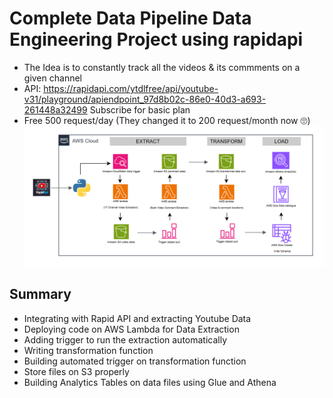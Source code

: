 # Complete Data Pipeline Data Engineering Project using rapidapi
- The Idea is to constantly track all the videos & its commments on a given channel
- API: https://rapidapi.com/ytdlfree/api/youtube-v31/playground/apiendpoint_97d8b02c-86e0-40d3-a693-261448a32499
Subscribe for basic plan
- Free 500 request/day (They changed it to 200 request/month now 🙄)
![Architecture](Youtube_AWS_ETL.png)
## Summary
- Integrating with Rapid API and extracting Youtube Data
- Deploying code on AWS Lambda for Data Extraction
- Adding trigger to run the extraction automatically
- Writing transformation function
- Building automated trigger on transformation function
- Store files on S3 properly
- Building Analytics Tables on data files using Glue and Athena
